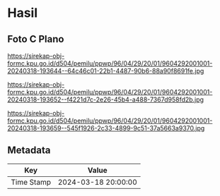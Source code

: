 # Hasil

## Foto C Plano

https://sirekap-obj-formc.kpu.go.id/d504/pemilu/ppwp/96/04/29/20/01/9604292001001-20240318-193644--64c46c01-22b1-4487-90b6-88a90f8691fe.jpg

https://sirekap-obj-formc.kpu.go.id/d504/pemilu/ppwp/96/04/29/20/01/9604292001001-20240318-193652--f4221d7c-2e26-45b4-a488-7367d958fd2b.jpg

https://sirekap-obj-formc.kpu.go.id/d504/pemilu/ppwp/96/04/29/20/01/9604292001001-20240318-193659--545f1926-2c33-4899-9c51-37a5663a9370.jpg


## Metadata

| Key        | Value               |
| ---------- | ------------------- |
| Time Stamp | 2024-03-18 20:00:00 |



